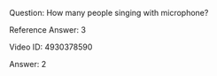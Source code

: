 Question: How many people singing with microphone?

Reference Answer: 3

Video ID: 4930378590

Answer: 2

